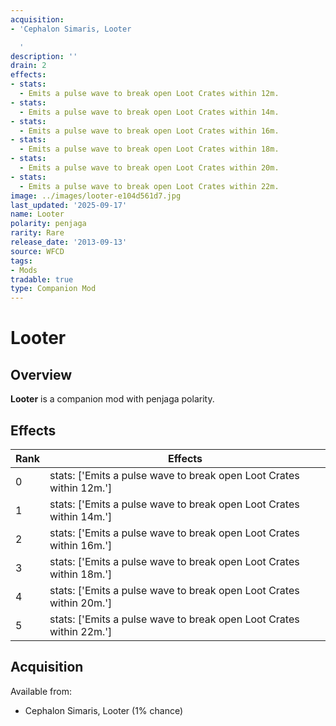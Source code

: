 ```yaml
---
acquisition:
- 'Cephalon Simaris, Looter

  '
description: ''
drain: 2
effects:
- stats:
  - Emits a pulse wave to break open Loot Crates within 12m.
- stats:
  - Emits a pulse wave to break open Loot Crates within 14m.
- stats:
  - Emits a pulse wave to break open Loot Crates within 16m.
- stats:
  - Emits a pulse wave to break open Loot Crates within 18m.
- stats:
  - Emits a pulse wave to break open Loot Crates within 20m.
- stats:
  - Emits a pulse wave to break open Loot Crates within 22m.
image: ../images/looter-e104d561d7.jpg
last_updated: '2025-09-17'
name: Looter
polarity: penjaga
rarity: Rare
release_date: '2013-09-13'
source: WFCD
tags:
- Mods
tradable: true
type: Companion Mod
---
```


# Looter

## Overview

**Looter** is a companion mod with penjaga polarity.

## Effects

| Rank | Effects |
|------|----------|
| 0 | stats: ['Emits a pulse wave to break open Loot Crates within 12m.'] |
| 1 | stats: ['Emits a pulse wave to break open Loot Crates within 14m.'] |
| 2 | stats: ['Emits a pulse wave to break open Loot Crates within 16m.'] |
| 3 | stats: ['Emits a pulse wave to break open Loot Crates within 18m.'] |
| 4 | stats: ['Emits a pulse wave to break open Loot Crates within 20m.'] |
| 5 | stats: ['Emits a pulse wave to break open Loot Crates within 22m.'] |

## Acquisition

Available from:
- Cephalon Simaris, Looter
 (1% chance)

